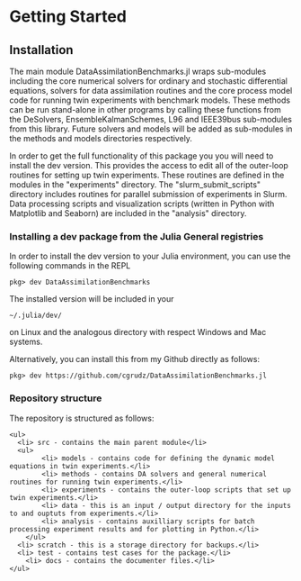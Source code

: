# Getting Started

## Installation

The main module DataAssimilationBenchmarks.jl wraps sub-modules including the core numerical solvers
for ordinary and stochastic differential equations, solvers for data assimilation routines and the core
process model code for running twin experiments with benchmark models. These methods can be run
stand-alone in other programs by calling these functions from the DeSolvers, EnsembleKalmanSchemes,
L96 and IEEE39bus sub-modules from this library. Future solvers and models will be added as sub-modules
in the methods and models directories respectively.

In order to get the full functionality of this package you you will
need to install the dev version.  This provides the access to edit all of the outer-loop routines for
setting up twin experiments. These routines are defined in the modules in the "experiments" directory.
The "slurm_submit_scripts" directory includes routines for parallel submission of experiments in Slurm.
Data processing scripts and visualization scripts (written in Python with Matplotlib and Seaborn) are
included in the "analysis" directory.

### Installing a dev package from the Julia General registries

In order to install the dev version to your Julia environment, you can use the following commands in the REPL

```{julia}
pkg> dev DataAssimilationBenchmarks
```

The installed version will be included in your

```
~/.julia/dev/
```
on Linux and the analogous directory with respect Windows and Mac systems.

Alternatively, you can install this from my Github directly as follows:
```{julia}
pkg> dev https://github.com/cgrudz/DataAssimilationBenchmarks.jl
```


### Repository structure
The repository is structured as follows:

```@raw html
<ul>
  <li> src - contains the main parent module</li>
  <ul>
		<li> models - contains code for defining the dynamic model equations in twin experiments.</li>
		<li> methods - contains DA solvers and general numerical routines for running twin experiments.</li>
		<li> experiments - contains the outer-loop scripts that set up twin experiments.</li>
		<li> data - this is an input / output directory for the inputs to and ouptuts from experiments.</li>
		<li> analysis - contains auxilliary scripts for batch processing experiment results and for plotting in Python.</li>
	</ul>
  <li> scratch - this is a storage directory for backups.</li>
  <li> test - contains test cases for the package.</li>
	<li> docs - contains the documenter files.</li>
</ul>
```


